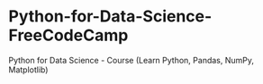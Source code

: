 # Python-for-Data-Science-FreeCodeCamp
Python for Data Science - Course (Learn Python, Pandas, NumPy, Matplotlib)
